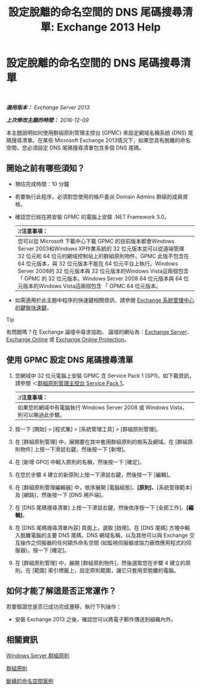 ﻿---
title: '設定脫離的命名空間的 DNS 尾碼搜尋清單: Exchange 2013 Help'
TOCTitle: 設定脫離的命名空間的 DNS 尾碼搜尋清單
ms:assetid: cfa715ac-7b69-47c3-b206-933ec2cf677b
ms:mtpsurl: https://technet.microsoft.com/zh-tw/library/Bb847901(v=EXCHG.150)
ms:contentKeyID: 50474249
ms.date: 05/21/2018
mtps_version: v=EXCHG.150
ms.translationtype: MT
---

# 設定脫離的命名空間的 DNS 尾碼搜尋清單

 

_**適用版本：** Exchange Server 2013_

_**上次修改主題的時間：** 2016-12-09_

本主題說明如何使用群組原則管理主控台 (GPMC) 來設定網域名稱系統 (DNS) 尾碼搜尋清單。在某些 Microsoft Exchange 2013情況下，如果您具有脫離的命名空間，您必須設定 DNS 尾碼搜尋清單包含多個 DNS 尾碼。

## 開始之前有哪些須知？

  - 預估完成時間：10 分鐘

  - 若要執行此程序，必須對您使用的帳戶委派 Domain Admins 群組的成員資格。

  - 確認您已經在將安裝 GPMC 的電腦上安裝 .NET Framework 3.0。
    
    <table>
    <thead>
    <tr class="header">
    <th><img src="images/Bb124558.note(EXCHG.150).gif" title="注意事項" alt="注意事項" />注意事項：</th>
    </tr>
    </thead>
    <tbody>
    <tr class="odd">
    <td>您可以從 Microsoft 下載中心下載 GPMC 的目前版本都會Windows Server 2003和Windows XP作業系統的 32 位元版本並可以從遠端管理 32 位元和 64 位元的網域控制站上的群組原則物件。GPMC 此版不包含在 64 位元版本，與 32 位元版本不能在 64 位元平台上執行。Windows Server 2008的 32 位元版本與 32 位元版本的Windows Vista這兩個包含 「 GPMC 的 32 位元版本。Windows Server 2008 64 位元版本與 64 位元版本的Windows Vista這兩個包含 「 GPMC 64 位元版本。</td>
    </tr>
    </tbody>
    </table>


  - 如需適用於此主題中程序的快速鍵相關資訊，請參閱 [Exchange 系統管理中心的鍵盤快速鍵](keyboard-shortcuts-in-the-exchange-admin-center-exchange-online-protection-help.md)。


> [!TIP]  
> 有問題嗎？在 Exchange 論壇中尋求協助。 論壇的網址為：<a href="https://go.microsoft.com/fwlink/p/?linkid=60612">Exchange Server</a>、 <a href="https://go.microsoft.com/fwlink/p/?linkid=267542">Exchange Online</a> 或 <a href="https://go.microsoft.com/fwlink/p/?linkid=285351">Exchange Online Protection</a>。




## 使用 GPMC 設定 DNS 尾碼搜尋清單

1.  您網域中 32 位元電腦上安裝 GPMC 含 Service Pack 1 (SP1)。如下載資訊，請參閱 ＜[群組原則管理主控台 Service Pack 1](https://go.microsoft.com/fwlink/p/?linkid=100126)。
    
    <table>
    <thead>
    <tr class="header">
    <th><img src="images/Bb124558.note(EXCHG.150).gif" title="注意事項" alt="注意事項" />注意事項：</th>
    </tr>
    </thead>
    <tbody>
    <tr class="odd">
    <td>如果您的網域中有電腦執行 Windows Server 2008 或 Windows Vista，則可以略過此步驟。</td>
    </tr>
    </tbody>
    </table>


2.  按一下 \[開始\] \> \[程式集\] \> \[系統管理工具\] \> \[群組原則管理\]。

3.  在 \[群組原則管理\] 中，展開要在其中套用群組原則的樹系及網域。在 \[群組原則物件\] 上按一下滑鼠右鍵，然後按一下 \[新增\]。

4.  在 \[新增 GPO\] 中輸入原則的名稱，然後按一下 \[確定\]。

5.  在您於步驟 4 建立的新原則上按一下滑鼠右鍵，然後按一下 \[編輯\]。

6.  在 \[群組原則管理編輯器\] 中，依序展開 \[電腦組態\]、**\[原則\]、**\[系統管理範本\] 及 \[網路\]，然後按一下 \[DNS 用戶端\]。

7.  在 \[DNS 尾碼搜尋清單\] 上按一下滑鼠右鍵，然後依序按一下 \[全部工作\]、**\[編輯\]**。

8.  在 \[DNS 尾碼搜尋清單內容\] 頁面上，選取 \[啟用\]。在 \[DNS 尾碼\] 方塊中輸入脫離電腦的主要 DNS 尾碼、DNS 網域名稱，以及其他可以與 Exchange 交互操作之伺服器的任何額外命名空間 (如監視伺服器或協力廠商應用程式的伺服器)。按一下 \[確定\]。

9.  在 \[群組原則管理\] 中，展開 \[群組原則物件\]，然後選取您在步驟 4 建立的原則。在 \[範圍\] 索引標籤上，設定原則範圍，讓它只套用至脫離的電腦。

## 如何才能了解這是否正常運作？

若要驗證您是否已成功完成遷移，執行下列操作：

  - 安裝 Exchange 2013 之後，確認您可以將電子郵件傳送到組織內外。

## 相關資訊

[Windows Server 群組原則](https://go.microsoft.com/fwlink/p/?linkid=100128)

[群組原則](https://go.microsoft.com/fwlink/?linkid=268043)

[斷續的命名空間案例](disjoint-namespace-scenarios-exchange-2013-help.md)


